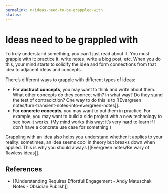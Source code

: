 ```yaml
---
permalink: n/ideas-need-to-be-grappled-with
status: 
---
```

# Ideas need to be grappled with

To truly understand something, you can’t just read about it. You must grapple with it: practice it, write notes, write a blog post, etc. When you do this, your mind starts to solidify the idea and form connections from that idea to adjacent ideas and concepts.

There’s different ways to grapple with different types of ideas:

- For **abstract concepts**, you may want to think and write about them. What other concepts do they connect with? In what way? Do they stand the test of contradiction? One way to do this is to [[Evergreen notes/turn-transient-notes-into-evergreen-notes]].
- For **concrete concepts**, you may want to put them in practice. For example, you may want to build a side project with a new technology to see how it works. (My mind works this way: it’s very hard to learn if I don’t have a concrete use case for something.)

Grappling with an idea also helps you understand whether it applies to your reality: sometimes, an idea seems cool in theory but breaks down when applied. This is why you should always [[Evergreen notes/Be wary of flawless ideas]].

## References

- [[Understanding Requires Effortful Engagement - Andy Matuschak Notes - Obsidian Publish]]
